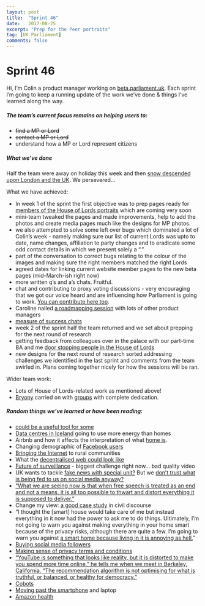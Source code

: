 ```yaml
---
layout: post
title:  "Sprint 46"
date:   2017-08-25
excerpt: "Prep for the Peer portraits"
tag: [UK Parliament]
comments: false
---
```


# Sprint 46

Hi, I’m Colin a product manager working on [beta.parliament.uk](https://beta.parliament.uk/). Each sprint I’m going to keep a running update of the work we’ve done & things I’ve learned along the way.

##### The team’s current focus remains on helping users to:
* ~~find a MP or Lord~~
* ~~contact a MP or Lord~~
* understand how a MP or Lord represent citizens

##### What we’ve done
Half the team were away on holiday this week and then [snow descended upon London and the UK](http://www.bbc.co.uk/news/uk-43236763). We persevered...

What we have achieved:
* In week 1 of the sprint the first objective was to prep pages ready for [members of the House of Lords portraits](https://twitter.com/hashtag/PeerPortraits?src=hash&lang=en) which are coming very soon
* mini-team tweaked the pages and made improvements, help to add the photos and create media pages much like the designs for MP photos.
* we also attempted to solve some left over bugs which dominated a lot of Colin’s week - namely making sure our list of current Lords was upto to date, name changes, affiliation to party changes and to eradicate some odd contact details in which we present solely a “.”
* part of the conversation to correct bugs relating to the colour of the images and making sure the right members matched the right Lords
* agreed dates for linking current website member pages to the new beta pages (mid-March-ish right now)
* more written q’s and a’s chats. Fruitful.
* chat and contributing to proxy voting discussions - very encouraging that we got our voice heard and are influencing how Parliament is going to work. [You can contribute here too](http://www.parliament.uk/business/committees/committees-a-z/commons-select/procedure-committee/news-parliament-2017/voting-by-proxy-launch-17-19/).
* Caroline nailed [a roadmapping session](https://twitter.com/ColinPattinson/status/968503713034899456) with lots of other product managers
* [measure of success chats](https://twitter.com/ColinPattinson/status/966994432804388864)
* week 2 of the sprint half the team returned and we set about prepping for the next round of research
* getting feedback from colleagues over in the palace with our part-time BA and me [door stopping people in the House of Lords](https://twitter.com/ColinPattinson/status/969133896280563712)
* new designs for the next round of research sorted addressing challenges we identified in the last sprint and comments from the team swirled in. Plans coming together nicely for how the sessions will be ran.

Wider team work:
* Lots of House of Lords-related work as mentioned above!
* [Bryony](https://twitter.com/bryonywatson1) carried on with [groups](https://github.com/ukparliament/ontologies/blob/master/urls.csv) with complete dedication. 

##### Random things we’ve learned or have been reading:
* [could be a useful tool for some](https://www.polimonitor.com/)
* [Data centres in Iceland](http://www.bbc.co.uk/news/technology-43030677) going to use more energy than homes
* Airbnb and how it affects the interpretation of what [home is](https://www.theguardian.com/commentisfree/2018/feb/12/profiteers-killing-airbnb-erode-communities).
* Changing demographic of [Facebook users](https://www.theguardian.com/technology/2018/feb/12/is-facebook-for-old-people-over-55s-flock-in-as-the-young-leave)
* [Bringing the Internet](https://www.nytimes.com/interactive/2018/01/05/technology/caucuses-mountains-internet.html) to rural communities
* What the [decentralised web could look like](https://ruben.verborgh.org/blog/2017/12/20/paradigm-shifts-for-the-decentralized-web/)
* [Future of surveillance](https://www.theverge.com/2018/1/23/16907238/artificial-intelligence-surveillance-cameras-security) - biggest challenge right now… bad quality video
* UK wants to tackle [fake news with special unit?](https://www.theguardian.com/politics/2018/jan/23/new-national-security-unit-will-tackle-spread-of-fake-news-in-uk) But we [don’t trust what is being fed to us on social media anyway?](https://www.theguardian.com/media/2018/jan/22/just-one-in-four-britons-trust-news-on-social-media-finds-survey)
* [“What we are seeing now is that when free speech is treated as an end and not a means, it is all too possible to thwart and distort everything it is supposed to deliver.”](https://www.wired.com/story/free-speech-issue-tech-turmoil-new-censorship/)
* Change my view: [a good case study](https://www.wired.com/story/free-speech-issue-reddit-change-my-view/?mbid=BottomRelatedStories) in civil discourse
* “I thought the [smart] house would take care of me but instead everything in it now had the power to ask me to do things. Ultimately, I’m not going to warn you against making everything in your home smart because of the privacy risks, although there are quite a few. I’m going to warn you against [a smart home because living in it is annoying as hell.](https://gizmodo.com/the-house-that-spied-on-me-1822429852)”
* [Buying social media followers](https://www.nytimes.com/interactive/2018/01/27/technology/social-media-bots.html)
* [Making sense of privacy terms and conditions](https://www.wired.com/story/polisis-ai-reads-privacy-policies-so-you-dont-have-to/)
* [“YouTube is something that looks like reality, but it is distorted to make you spend more time online,” he tells me when we meet in Berkeley, California. “The recommendation algorithm is not optimising for what is truthful, or balanced, or healthy for democracy.”](https://www.theguardian.com/technology/2018/feb/02/how-youtubes-algorithm-distorts-truth)
* [Cobots](https://www.wired.com/story/the-tale-of-the-painting-robot-that-didnt-steal-anyones-job/)
* [Moving past the smartphone](https://www.aboveavalon.com/notes/2018/1/23/apple-watch-is-a-bridge-to-the-future) and laptop
* [Amazon health](https://stratechery.com/2018/amazon-health/)
